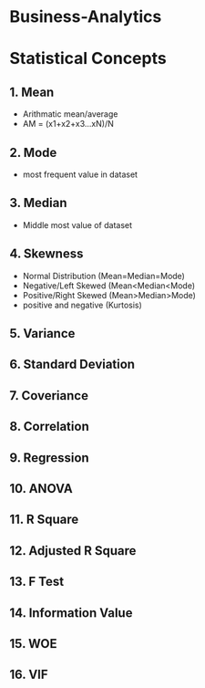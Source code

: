 # Business-Analytics

# Statistical Concepts

## 1. Mean
- Arithmatic mean/average
- AM = (x1+x2+x3...xN)/N

## 2. Mode
- most frequent value in dataset

## 3. Median
- Middle most value of dataset

## 4. Skewness
- Normal Distribution (Mean=Median=Mode)
- Negative/Left Skewed (Mean<Median<Mode)
- Positive/Right Skewed (Mean>Median>Mode)
- positive and negative (Kurtosis)

## 5. Variance

## 6. Standard Deviation

## 7. Coveriance

## 8. Correlation

## 9. Regression

## 10. ANOVA

## 11. R Square

## 12. Adjusted R Square

## 13. F Test

## 14. Information Value

## 15. WOE

## 16. VIF
